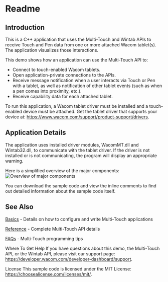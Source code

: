 # Readme

## Introduction  

This is a C++ application that uses the Multi-Touch and Wintab APIs to receive Touch and Pen data from one or more attached Wacom tablet(s). The application visualizes those interactions.

This demo shows how an application can use the Multi-Touch API to:

* Connect to touch-enabled Wacom tablets.  
* Open application-private connections to the APIs.
* Receive message notification when a user interacts via Touch or Pen with a tablet, as well as notification of other tablet events (such as when a pen comes into proximity, etc.).
* Receive capability data for each attached tablet.

To run this application, a Wacom tablet driver must be installed and a touch-enabled device must be attached. Get the tablet driver that supports your device at: https://www.wacom.com/support/product-support/drivers.
 	

## Application Details  

The application uses installed driver modules, WacomMT.dll and Wintab32.dll, to communicate with the tablet driver. If the driver is not installed or is not communicating, the program will display an appropriate warning.

Here is a simplified overview of the major components:  
![Overview of major components](https://github.com/cbwinchild-devdocs/icbt-windows-sample-code-docs/blob/master/Multi-Touch%20Windows%20C%2B%2B/Media/sc-rm-mtc-appOverview.png)


You can download the sample code and view the inline comments to find out detailed information about the sample code itself.


## See Also  
[Basics](https://developer-docs.wacom.com/wacom-device-api/docs/wfmt-basics) - Details on how to configure and write Multi-Touch applications

[Reference](https://developer-docs.wacom.com/wacom-device-api/docs/wfmt-reference) - Complete Multi-Touch API details

[FAQs](https://developer-docs.wacom.com/wacom-device-api/docs/wfmt-faqs) - Multi-Touch programming tips


Where To Get Help
If you have questions about this demo, the Multi-Touch API, or the Wintab API, please visit our support page: https://developer.wacom.com/developer-dashboard/support.

 

License
This sample code is licensed under the MIT License: https://choosealicense.com/licenses/mit/.